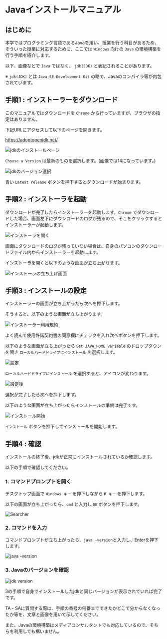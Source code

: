# Javaインストールマニュアル

## はじめに

本学ではプログラミング言語であるJavaを用い、授業を行う科目があるため、そういった授業に対応するために、ここでは `Windows` 向けの `Java` の環境構築を行う手順を紹介します。

以下、画像などで `Java` ではなく、 `jdk(JDK)` と表記されることがあります。

※ `jdk(JDK)` とは `Java SE Development Kit` の略で、Javaのコンパイラ等が内包されています。

## 手順1 : インストーラーをダウンロード

このマニュアルではダウンロードを `Chrome` から行っていますが、ブラウザの指定はありません。

下記URLにアクセスして以下のページを開きます。

https://adoptopenjdk.net/

![jdkのインストールページ](image/adopt_open_jdk_home.png)

`Choose a Version` は最新のものを選択します。(画像では14になっています。)

![jdkのバージョン選択](image/select_jdk_version.png)

青い `Latest release` ボタンを押下するとダウンロードが始まります。

## 手順2 : インストーラを起動

ダウンロードが完了したらインストーラーを起動します。`Chrome` でダウンロードした場合、画面左下にダウンロードのログが残るので、そこをクリックするとインストーラーが起動します。

![インストーラを開く](image/open_installer.png)

画面にダウンロードのログが残っていない場合は、自身のパソコンのダウンロードファイル内からインストーラーを起動します。

インストーラを開くと以下のような画面が立ち上がります。

![インストーラの立ち上げ画面](image/installer1.png)

## 手順3 : インストールの設定

インストーラーの画面が立ち上がったら次へを押下します。

そうすると、以下のような画面が立ち上がります。

![インストーラー利用規約](image/check_the_check_box.png)

よく読んで使用許諾契約書の同意欄にチェックを入れ次へボタンを押下します。

以下のような画面が立ち上がったら `Set JAVA_HOME variable` のドロップダウンを開き `ローカルハードドライブにインストール` を選択します。

![設定](image/select_Set_JAVA_HOME_variable.png)

`ローカルハードドライブにインストール` を選択すると、アイコンが変わります。

![設定後](image/settings.png)

選択が完了したら次へを押下します。

以下のような画面が立ち上がったらインストールの準備は完了です。

![インストール開始](image/start_install.png)

`インストール` ボタンを押下してインストールを開始します。

## 手順4 : 確認

インストールの終了後、jdkが正常にインストールされているか確認します。

以下の手順で確認してください。

### 1. コマンドプロンプトを開く

デスクトップ画面で `Windows キー` を押下しながら `R キー` を押下します。

以下の画面が立ち上がったら、`cmd` と入力し `OK` ボタンを押下します。

![Searcher](image/Searcher.png)

### 2. コマンドを入力

コマンドプロンプトが立ち上がったら、`java -version`と入力し、Enterを押下します。

![java -version](image/input_java_version.png)

### 3. Javaのバージョンを確認

![jdk version](image/view_java_version.png)

3の手順で自身でインストールしたjdkと同じバージョンが表示されていれば完了です。

TA・SAに質問する際は、手順の番号の何番までできたかどこで分からなくなったか等を、文章と画像を用いて示してください。

また、Javaの環境構築はメディアコンサルタントでも対応しているので、そちらを利用しても構いません。
